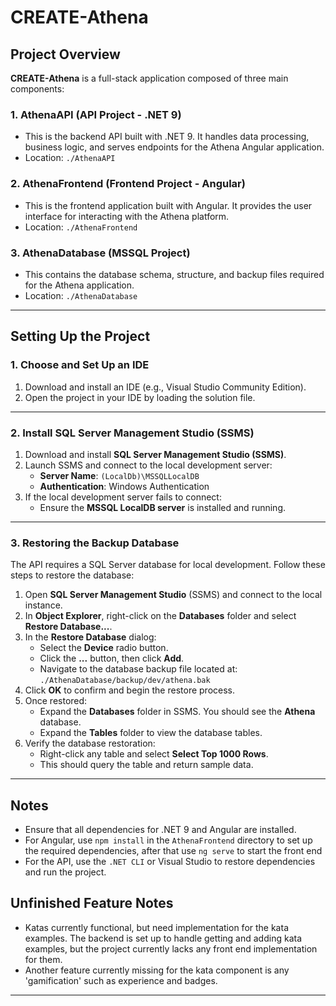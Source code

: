 ﻿# CREATE-Athena

## Project Overview
**CREATE-Athena** is a full-stack application composed of three main components:

### 1. **AthenaAPI** (API Project - .NET 9)
   - This is the backend API built with .NET 9. It handles data processing, business logic, and serves endpoints for the Athena Angular application.  
   - Location: `./AthenaAPI`

### 2. **AthenaFrontend** (Frontend Project - Angular)
   - This is the frontend application built with Angular. It provides the user interface for interacting with the Athena platform.  
   - Location: `./AthenaFrontend`

### 3. **AthenaDatabase** (MSSQL Project)
   - This contains the database schema, structure, and backup files required for the Athena application.  
   - Location: `./AthenaDatabase`

---

## Setting Up the Project

### 1. Choose and Set Up an IDE
1. Download and install an IDE (e.g., Visual Studio Community Edition).
2. Open the project in your IDE by loading the solution file.

---

### 2. Install SQL Server Management Studio (SSMS)
1. Download and install **SQL Server Management Studio (SSMS)**.
2. Launch SSMS and connect to the local development server:
   - **Server Name**: `(LocalDb)\MSSQLLocalDB`
   - **Authentication**: Windows Authentication
3. If the local development server fails to connect:
   - Ensure the **MSSQL LocalDB server** is installed and running.

---

### 3. Restoring the Backup Database
The API requires a SQL Server database for local development. Follow these steps to restore the database:

1. Open **SQL Server Management Studio** (SSMS) and connect to the local instance.
2. In **Object Explorer**, right-click on the **Databases** folder and select **Restore Database...**.
3. In the **Restore Database** dialog:
   - Select the **Device** radio button.
   - Click the **...** button, then click **Add**.
   - Navigate to the database backup file located at:  
     `./AthenaDatabase/backup/dev/athena.bak`
4. Click **OK** to confirm and begin the restore process.
5. Once restored:
   - Expand the **Databases** folder in SSMS. You should see the **Athena** database.
   - Expand the **Tables** folder to view the database tables.
6. Verify the database restoration:
   - Right-click any table and select **Select Top 1000 Rows**.
   - This should query the table and return sample data.

---

## Notes
- Ensure that all dependencies for .NET 9 and Angular are installed.
- For Angular, use `npm install` in the `AthenaFrontend` directory to set up the required dependencies, after that use `ng serve` to start the front end
- For the API, use the `.NET CLI` or Visual Studio to restore dependencies and run the project.
## Unfinished Feature Notes
- Katas currently functional, but need implementation for the kata examples. The backend is set up to handle getting and adding kata examples, but the project currently lacks any front end implementation for them.
- Another feature currently missing for the kata component is any 'gamification' such as experience and badges.

---
